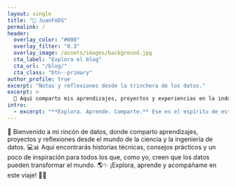```yaml
---
layout: single
title: "🧪 JuanFeDS"
permalink: /
header:
  overlay_color: "#000"
  overlay_filter: "0.3"
  overlay_image: /assets/images/background.jpg
  cta_label: "Explora el blog"
  cta_url: "/blog/"
  cta_class: "btn--primary"
author_profile: true
excerpt: "Notas y reflexiones desde la trinchera de los datos."
excerpt: >
  🎯 Aquí comparto mis aprendizajes, proyectos y experiencias en la industria. ¡Bienvenid@ a mi rincón de datos!
intro:
  - excerpt: "**Explora. Aprende. Comparte.** Ese es el espíritu de este espacio."
---
```


👋 Bienvenido a mi rincón de datos, donde comparto aprendizajes, proyectos y reflexiones desde el mundo de la ciencia y la ingeniería de datos. 💻📊 Aquí encontrarás historias técnicas, consejos prácticos y un poco de inspiración para todos los que, como yo, creen que los datos pueden transformar el mundo. 🌎✨ ¡Explora, aprende y acompáñame en este viaje! 🚀🔥